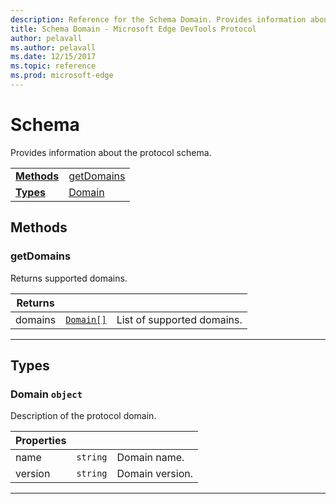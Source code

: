 ```yaml
---
description: Reference for the Schema Domain. Provides information about the protocol schema.
title: Schema Domain - Microsoft Edge DevTools Protocol
author: pelavall
ms.author: pelavall
ms.date: 12/15/2017
ms.topic: reference
ms.prod: microsoft-edge
---
```

# Schema
Provides information about the protocol schema.

| | |
|-|-|
| [**Methods**](#methods) | [getDomains](#getdomains) |
| [**Types**](#types) | [Domain](#domain) |
## Methods

### getDomains
Returns supported domains.

</p>

<table>
    <thead>
        <tr>
            <th>Returns</th>
            <th></th>
            <th></th>
        </tr>
    </thead>
    <tbody>
        <tr>
            <td>domains</td>
            <td><a href="#domain"><code class="flyout">Domain[]</code></a></td>
            <td>List of supported domains.</td>
        </tr>
    </tbody>
</table>
</p>

---

## Types

### <a name="domain"></a> Domain `object`

Description of the protocol domain.

</p>

<table>
    <thead>
        <tr>
            <th>Properties</th>
            <th></th>
            <th></th>
        </tr>
    </thead>
    <tbody>
        <tr>
            <td>name</td>
            <td><code class="flyout">string</code></td>
            <td>Domain name.</td>
        </tr>
        <tr>
            <td>version</td>
            <td><code class="flyout">string</code></td>
            <td>Domain version.</td>
        </tr>
    </tbody>
</table>
</p>

---
